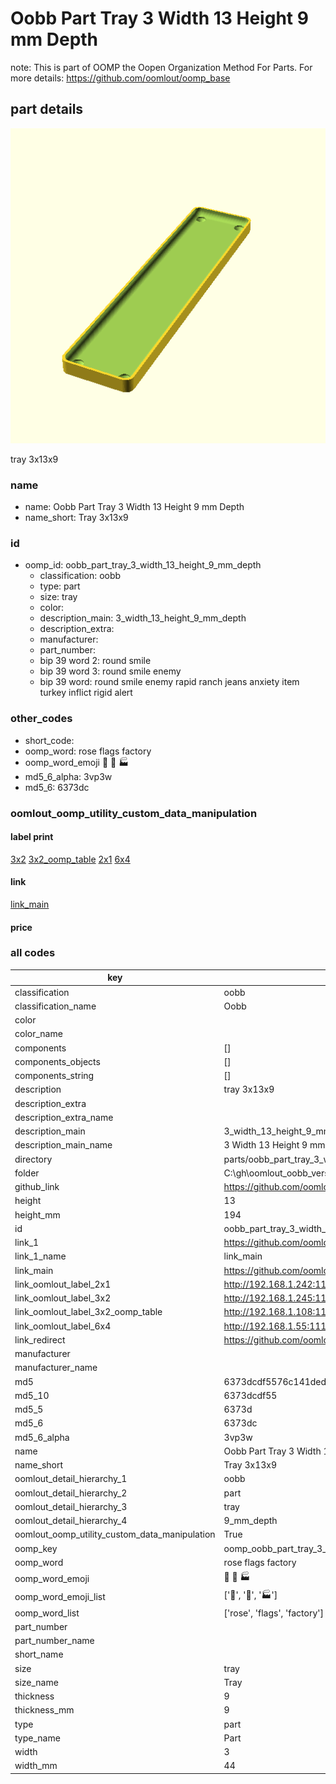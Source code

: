 # Oobb Part Tray 3 Width 13 Height 9 mm Depth  

note: This is part of OOMP the Oopen Organization Method For Parts. For more details: https://github.com/oomlout/oomp_base

##  part details
  

[![](3dpr.png)](3dpr.png)

tray 3x13x9



### name
* name: Oobb Part Tray 3 Width 13 Height 9 mm Depth
* name_short: Tray 3x13x9 
### id
* oomp_id: oobb_part_tray_3_width_13_height_9_mm_depth
  * classification: oobb
  * type: part
  * size: tray
  * color: 
  * description_main: 3_width_13_height_9_mm_depth
  * description_extra: 
  * manufacturer: 
  * part_number: 
  * bip 39 word 2: round smile
  * bip 39 word 3: round smile enemy
  * bip 39 word: round smile enemy rapid ranch jeans anxiety item turkey inflict rigid alert

### other_codes
* short_code: 
* oomp_word: rose flags factory
* oomp_word_emoji :rose: :flags: :factory:
* md5_6_alpha: 3vp3w
* md5_6: 6373dc






### oomlout_oomp_utility_custom_data_manipulation
#### label print
[3x2](http://192.168.1.245:1112/?label=oomp%203vp3w)
[3x2_oomp_table](http://192.168.1.108:1112/?label=oomp%203vp3w)
[2x1](http://192.168.1.242:1112/?label=oomp%203vp3w)
[6x4](http://192.168.1.55:1112/?label=oomp%203vp3w)    

#### link

[link_main](https://github.com/oomlout/oomlout_oobb_version_4_generated_parts/tree/main/navigation_oomp/oobb/part/tray/3_width_13_height_9_mm_depth/part)                              

#### price







### all codes 
| key | value |  
| --- | --- |  
| classification | oobb |  
| classification_name | Oobb |  
| color |  |  
| color_name |  |  
| components | [] |  
| components_objects | [] |  
| components_string | [] |  
| description | tray 3x13x9 |  
| description_extra |  |  
| description_extra_name |  |  
| description_main | 3_width_13_height_9_mm_depth |  
| description_main_name | 3 Width 13 Height 9 mm Depth |  
| directory | parts/oobb_part_tray_3_width_13_height_9_mm_depth |  
| folder | C:\gh\oomlout_oobb_version_4_generated_parts\parts\oobb_part_tray_3_width_13_height_9_mm_depth |  
| github_link | https://github.com/oomlout/oomlout_oomp_part_src/tree/main/parts/oobb_part_tray_3_width_13_height_9_mm_depth |  
| height | 13 |  
| height_mm | 194 |  
| id | oobb_part_tray_3_width_13_height_9_mm_depth |  
| link_1 | https://github.com/oomlout/oomlout_oobb_version_4_generated_parts/tree/main/navigation_oomp/oobb/part/tray/3_width_13_height_9_mm_depth/part |  
| link_1_name | link_main |  
| link_main | https://github.com/oomlout/oomlout_oobb_version_4_generated_parts/tree/main/navigation_oomp/oobb/part/tray/3_width_13_height_9_mm_depth/part |  
| link_oomlout_label_2x1 | http://192.168.1.242:1112/?label=oomp%203vp3w |  
| link_oomlout_label_3x2 | http://192.168.1.245:1112/?label=oomp%203vp3w |  
| link_oomlout_label_3x2_oomp_table | http://192.168.1.108:1112/?label=oomp%203vp3w |  
| link_oomlout_label_6x4 | http://192.168.1.55:1112/?label=oomp%203vp3w |  
| link_redirect | https://github.com/oomlout/oomlout_oobb_version_4_generated_parts/tree/main/parts/oobb_tray_03_13_09 |  
| manufacturer |  |  
| manufacturer_name |  |  
| md5 | 6373dcdf5576c141ded8cb1e93f32de3 |  
| md5_10 | 6373dcdf55 |  
| md5_5 | 6373d |  
| md5_6 | 6373dc |  
| md5_6_alpha | 3vp3w |  
| name | Oobb Part Tray 3 Width 13 Height 9 mm Depth |  
| name_short | Tray 3x13x9  |  
| oomlout_detail_hierarchy_1 | oobb |  
| oomlout_detail_hierarchy_2 | part |  
| oomlout_detail_hierarchy_3 | tray |  
| oomlout_detail_hierarchy_4 | 9_mm_depth |  
| oomlout_oomp_utility_custom_data_manipulation | True |  
| oomp_key | oomp_oobb_part_tray_3_width_13_height_9_mm_depth |  
| oomp_word | rose flags factory |  
| oomp_word_emoji | :rose: :flags: :factory: |  
| oomp_word_emoji_list | [':rose:', ':flags:', ':factory:'] |  
| oomp_word_list | ['rose', 'flags', 'factory'] |  
| part_number |  |  
| part_number_name |  |  
| short_name |  |  
| size | tray |  
| size_name | Tray |  
| thickness | 9 |  
| thickness_mm | 9 |  
| type | part |  
| type_name | Part |  
| width | 3 |  
| width_mm | 44 |  
